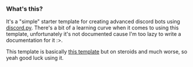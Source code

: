 ### What's this?
It's a "simple" starter template for creating advanced discord bots using [discord.py]([https://github.com/Rapptz/discord.py](https://github.com/Rapptz/discord.py)). There's a bit of a learning curve when it comes to using this template, unfortunately it's not documented cause I'm too lazy to write a documentation for it :>.

This template is basically [this template]([https://github.com/SourSpoon/Discord.py-Template](https://github.com/SourSpoon/Discord.py-Template)) but on steroids and much worse, so yeah good luck using it.